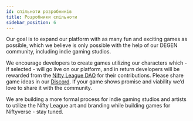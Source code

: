 ```yaml
---
id: спільноти розробників
title: Розробники спільноти
sidebar_position: 6
---
```


Our goal is to expand our platform with as many fun and exciting games as possible, which we believe is only possible with the help of our DEGEN community, including indie gaming studios.

We encourage developers to create games utilizing our characters which - if selected - will go live on our platform, and in return developers will be rewarded from the [Nifty League DAO](http://localhost:3000/overview/nifty-dao/overview) for their contributions. Please share game ideas in our [Discord](https://discord.gg/niftyleague). If your game shows promise and viability we’d love to share it with the community.

We are building a more formal process for indie gaming studios and artists to utilize the Nifty League art and branding while building games for Niftyverse - stay tuned.
